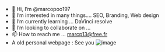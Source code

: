 - 👋 Hi, I’m @marcopoo197
- 👀 I’m interested in  many things.... SEO, Branding, Web design
- 🌱 I’m currently learning ... DaVinci resolve
- 💞️ I’m looking to collaborate on ... 
- 📫 How to reach me ... marcp13@free.fr
- A old personal webpage : [
](http://marcp42.free.fr/)
See you
![image](https://github.com/marcopoo197/marcopoo197/assets/138352288/e7a49e24-6c07-4015-afd9-20dfbbf5f7dc)

<!---
marcopoo197/marcopoo197 is a ✨ special ✨ repository because its `README.md` (this file) appears on your GitHub profile.
You can click the Preview link to take a look at your changes.
--->
